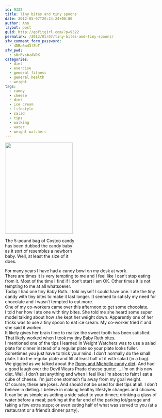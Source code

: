 ```yaml
---
id: 9322
title: Tiny bites and tiny spoons
date: 2012-05-07T20:24:24+00:00
author: Ann
layout: post
guid: http://gofitgirl.com/?p=9322
permalink: /2012/05/07/tiny-bites-and-tiny-spoons/
sfw_comment_form_password:
  - 4DRa6m43fZoT
sfw_pwd:
  - s6rPvsbzAVDX
categories:
  - diet
  - exercise
  - general fitness
  - general health
  - weight
tags:
  - candy
  - cheese
  - diet
  - ice cream
  - lifestyle
  - salad
  - tips
  - walking
  - water
  - weight watchers
---
```

<div id="attachment_9323" style="width: 233px" class="wp-caption alignleft">
  <a href="http://gofitgirl.com/?attachment_id=9323" rel="attachment wp-att-9323"><img class="size-medium wp-image-9323" title="candy baby" src="http://gofitgirl.com/wp-content/uploads/2012/05/candy-baby-223x300.jpg" alt="" width="223" height="300" /></a>
  
  <p class="wp-caption-text">
    The 5-pound bag of Costco candy has been dubbed the candy baby as it sort of resembles a newborn baby. Well, at least the size of it does.
  </p>
</div>

  
For many years I have had a candy bowl on my desk at work.  
There are times it is very tempting to me and I feel like I can&#8217;t stop eating from it. Most of the time I find if I don&#8217;t start I am OK. Other times it is not tempting to me at all whatsoever.  
Today I had one tiny Baby Ruth. I told myself I could have one. I ate the tiny candy with tiny bites to make it last longer. It seemed to satisfy my need for chocolate and I wasn&#8217;t tempted to eat more.  
One of my co-workers came over this afternoon to get some chocolate.  
I told her how I ate one with tiny bites. She told me she heard some super model talking about how she kept her weight down. Apparently one of her tricks was to use a tiny spoon to eat ice cream. My co-worker tried it and she said it worked.  
It likely gives her brain time to realize the sweet tooth has been satisfied. That likely worked when I took my tiny Baby Ruth bites.  
I mentioned one of the tips I learned in Weight Watchers was to use a salad plate for dinner instead of a regular plate so your plate looks fuller. Sometimes you just have to trick your mind. I don&#8217;t normally do the small plate. I do the regular plate and fill at least half of it with salad (in a bag).  
We giggled as we talked about the [Romy and Michelle candy diet](http://www.flickr.com/photos/20985903@N05/4202293749/). And had a good laugh over the Devil Wears Prada cheese quote: &#8230; I&#8217;m on this new diet. Well, I don&#8217;t eat anything and when I feel like I&#8217;m about to faint I eat a cube of cheese. I&#8217;m just one stomach flu away from my goal weight.  
Of course, these are jokes. And should not be used for diet tips at all. I don&#8217;t believe in dieting. I believe in making healthy lifestyle changes and choices. It can be as simple as adding a side salad to your dinner; drinking a glass of water before a meal; parking at the far end of the parking lot/garage and taking a few extra steps; or even eating half of what was served to you (at a restaurant or a friend&#8217;s dinner party).